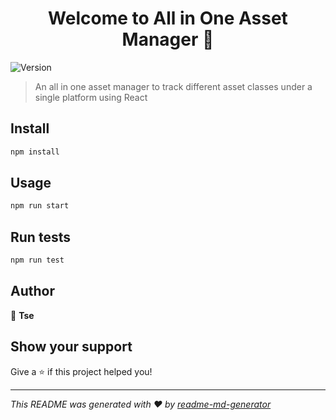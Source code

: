 <h1 align="center">Welcome to All in One Asset Manager 👋</h1>
<p>
  <img alt="Version" src="https://img.shields.io/badge/version-0.1.0-blue.svg?cacheSeconds=2592000" />
</p>

> An all in one asset manager to track different asset classes under a single platform using React

## Install

```sh
npm install
```

## Usage

```sh
npm run start
```

## Run tests

```sh
npm run test
```

## Author

👤 **Tse**


## Show your support

Give a ⭐️ if this project helped you!

***
_This README was generated with ❤️ by [readme-md-generator](https://github.com/kefranabg/readme-md-generator)_